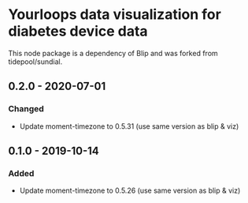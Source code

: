 # Yourloops data visualization for diabetes device data
This node package is a dependency of Blip and was forked from tidepool/sundial.

## 0.2.0 - 2020-07-01
### Changed
- Update moment-timezone to 0.5.31 (use same version as blip & viz)

## 0.1.0 - 2019-10-14
### Added
- Update moment-timezone to 0.5.26 (use same version as blip & viz)
